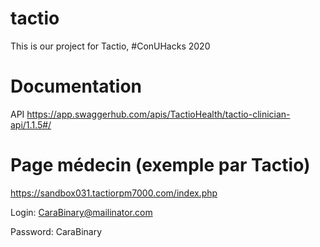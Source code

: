 # tactio

This is our project for Tactio, #ConUHacks 2020

# Documentation

 API
 https://app.swaggerhub.com/apis/TactioHealth/tactio-clinician-api/1.1.5#/



# Page médecin (exemple par Tactio)

https://sandbox031.tactiorpm7000.com/index.php

Login: CaraBinary@mailinator.com

Password: CaraBinary
